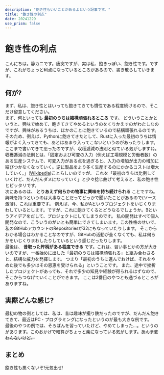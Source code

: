 ```yaml
---
description: "飽き性もいいことがあるよという記事です。"
title: "飽き性の利点"
date: 20241229
use_prism: false
---
```

# 飽き性の利点
こんにちは。静カニです。唐突ですが、実は私、飽きっぽい、飽き性です。ですが、これがちょっと利点になっているところがあるので、書き散らしていきます。
## 何が?
まず、私は、飽き性とはいっても飽きてきても慣性である程度続けるので、そこだけ留意してください。    
まず、何といっても **最初のうちは結構頑張れるところ** です。
どういうことかというと、興味で始めて、飽きてきてやめるというのをくりかえすのがわたしなのですが、興味があるうちは、ほかのことに飽きているので結構頑張れるのです。
そのため、例えば、Pythonに飽きてきたとして、Rustに入った最初のうちは情報がよく入ってきても、あとはあまり入ってこないというのがあったりします。
ここまで書いてきて思ったのですが、収穫逓減の法則と似ている気がしますね。
収穫逓減の法則とは、「固定および可変の入力（例えば工場規模と労働者数）のある生産システムで、可変入力がある点を過ぎると、入力の増加が出力の増加に結びつかなくなっていく。逆に製品をより多く生産するのにかかるコストは増大していく。」([Wikipedia](https://ja.wikipedia.org/wiki/%E5%8F%8E%E7%A9%AB%E9%80%93%E6%B8%9B))ことらしいのですが、
これを「最初のうちは比例していくけど、だんだんダメになっていく」と少々捻じ曲げて考えると、私の飽き性とピッタリです。  
次にあるのは、 **とりあえず何らかの物事に興味を持ち続けられる** ことですね。興味を持つというのは大事なことだってどっかで聞いたことがあるので(ソース激薄)、これは重要です。
例えば、今、私がAというプロジェクトをいじくりまわしているとします。ですが、これに飽きてくるとどうなるでしょうか。Bというアイデアをだして、プロジェクトにしてしまうのです。
私の開発はすべて個人開発なので、こういうのがいとも簡単にできてしまいます。この性格のせいで、私のGitHubアカウントのRepositoriesが32にもなっていたりします。
そこからわかる場合はわかることなのですが、GitHubの活動が全くなくても、私は何らかをいじくりまわしたりしているという感じだったりします。  
最後は、 **昔取った杵柄がある程度できる** です。これは、習い事とかの方が大きいのですが、一番始めに出した「最初のうちは結構頑張れる」と組み合わさると、結構な威力を発揮します。
つまり「最初のうちに進んでおけば、それをやめた後でも多少はその恩恵を受けられる」ということです。
また、途中で挫折したプロジェクトがあっても、それで多少の知見や経験が得られるはずなので、そこからつなげていくことができます。
ここは2番目のやつとも通づるところがありますね。
## 実際どんな感じ?
最初の物の例としては、私は、昔は趣味が撮り鉄だったのですが、だんだん飽きてきて、最近はPC・プログラミングになったというのが最も大きな例です。  
最後のやつの例では、そろばんを習っていたけど、やめてしまった…。というのがあります。このおかげで暗算がちょっと楽になっている気がします。~~あんま変わんないけど。~~  
## まとめ
飽き性も悪くないぞ!元気出せ!
